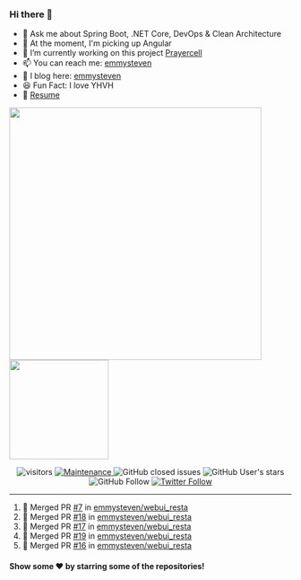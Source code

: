 ### Hi there 👋

- 💬 Ask me about Spring Boot, .NET Core, DevOps & Clean Architecture
- 🌱 At the moment, I'm picking up Angular
- 🔭 I’m currently working on this project [Prayercell](https://github.com/emmysteven/prayercell)
- 📫 You can reach me: [emmysteven](mailto:hello@emmysteven.com)
- 📃 I blog here: [emmysteven](https://dev.to/emmysteven)
- 😆 Fun Fact: I love YHVH
- 📄 [Resume](https://github.com/emmysteven/emmysteven/blob/main/docs/resume.pdf)


<p align="left">
<a href="https://github.com/emmysteven/emmysteven">
	<img width="450px" src="https://github-readme-stats.vercel.app/api?username=emmysteven&title_color=ffffff&theme=vue-dark&show_icons=true&count_private=true&hide_border=true" />
</a><a href="https://github.com/emmysteven/emmysteven">
	<img height="177em" src="https://github-readme-stats.vercel.app/api/top-langs/?username=emmysteven&title_color=ffffff&theme=vue-dark&show_icons=true&count_private=true&hide_border=true&layout=compact&langs_count=8&hide=css,html,dockerfile,freemarker" />
</a>
</p>

<p></p>


<div align="center">
	<img alt="visitors" src="https://visitor-badge.glitch.me/badge?page_id=emmysteven" />
	<a href="https://gitHub.com/emmysteven/emmysteven/graphs/commit-activity">
		<img alt="Maintenance" src="https://img.shields.io/badge/Maintained%3F-yes-green.svg">
	</a>
	<img alt="GitHub closed issues" src="https://img.shields.io/github/issues-closed/emmysteven/emmysteven">
	<img alt="GitHub User's stars" src="https://img.shields.io/github/stars/emmysteven?style=flat" />
	<img alt="GitHub Follow" src="https://img.shields.io/github/followers/emmysteven?label=followers&logo=GitHub&style=flat" />
	<a href="https://twitter.com/emmysteven_">
		<img alt="Twitter Follow" src="https://img.shields.io/twitter/follow/emmysteven_?style=flat&label=followers&logo=Twitter" />
	</a>
</div>

---
<!--START_SECTION:activity-->
1. 🎉 Merged PR [#7](https://github.com/emmysteven/webui_resta/pull/7) in [emmysteven/webui_resta](https://github.com/emmysteven/webui_resta)
2. 🎉 Merged PR [#18](https://github.com/emmysteven/webui_resta/pull/18) in [emmysteven/webui_resta](https://github.com/emmysteven/webui_resta)
3. 🎉 Merged PR [#17](https://github.com/emmysteven/webui_resta/pull/17) in [emmysteven/webui_resta](https://github.com/emmysteven/webui_resta)
4. 🎉 Merged PR [#19](https://github.com/emmysteven/webui_resta/pull/19) in [emmysteven/webui_resta](https://github.com/emmysteven/webui_resta)
5. 🎉 Merged PR [#16](https://github.com/emmysteven/webui_resta/pull/16) in [emmysteven/webui_resta](https://github.com/emmysteven/webui_resta)
<!--END_SECTION:activity-->

<p></p>

#### Show some ❤️ by starring some of the repositories!

